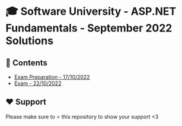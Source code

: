 # :mortar_board: Software University - ASP.NET Fundamentals - September 2022 Solutions

## :orange_book: Contents 
* [Exam Preparation - 17/10/2022](https://github.com/vassdeniss/software-university-courses/tree/master/asp-net-fundamentals/ExamPreparation)
* [Exam - 22/10/2022](https://github.com/vassdeniss/software-university-courses/tree/master/asp-net-fundamentals/Exam)

## :heart: Support
Please make sure to :star: this repository to show your support <3